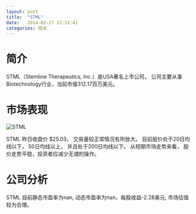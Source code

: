 ```yaml
---
layout: post
title:  "STML"
date:   2014-02-17 12:21:41
categories: 观点
---
```


# 简介
STML（Stemline Therapeutics, Inc.）是USA著名上市公司，
公司主要从事Biotechnology行业，当前市值312.17百万美元。

# 市场表现

![STML](http://finviz.com/chart.ashx?t=STML&ty=c&ta=1&p=d&s=l)

STML 昨日收盘价 $25.03，
交易量较正常情况有所放大。
目前股价处于20日均线以下，
50日均线以上，
并且处于200日均线以下。
从短期市场走势来看，
股价走势平稳，投资者应减少无谓的操作。

# 公司分析
STML 目前静态市盈率为nan, 动态市盈率为nan，每股收益-2.28美元,
市场估值较为合理。
